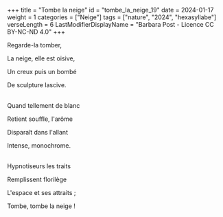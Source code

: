 +++
title = "Tombe la neige"
id = "tombe_la_neige_19"
date = 2024-01-17
weight = 1
categories = ["Neige"]
tags = ["nature", "2024", "hexasyllabe"]
verseLength = 6
LastModifierDisplayName = "Barbara Post - Licence CC BY-NC-ND 4.0"
+++

Regarde-la tomber,

La neige, elle est oisive,

Un creux puis un bombé

De sculpture lascive.

 \
Quand tellement de blanc

Retient souffle, l'arôme

Disparaît dans l'allant

Intense, monochrome.

 \
Hypnotiseurs les traits

Remplissent florilège

L'espace et ses attraits ;

Tombe, tombe la neige !
